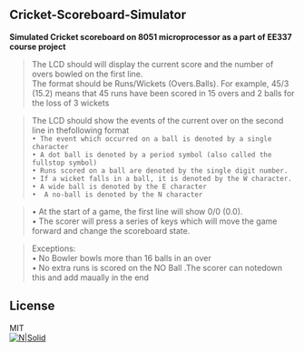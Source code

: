## Cricket-Scoreboard-Simulator



**Simulated Cricket scoreboard on 8051 microprocessor as a part of EE337 course project**
> The LCD should will display the current score and the number of overs bowled on the first line.</br>
The format should be Runs/Wickets (Overs.Balls). For example, 45/3 (15.2) means that 45 runs have been scored in 15 overs and 2 balls for the loss of 3 wickets</br>

>The LCD should show the events of the current over on the second line in thefollowing format</br>
``• The event which occurred on a ball is denoted by a single character``</br>
`• A dot ball is denoted by a period symbol (also called the fullstop symbol)`</br>
`• Runs scored on a ball are denoted by the single digit number.`</br>
`• If a wicket falls in a ball, it is denoted by the W character.`</br>
`• A wide ball is denoted by the E character`</br>
`•  A no-ball is denoted by the N character`</br>

>• At the start of a game, the first line will show 0/0 (0.0).</br>
>•  The scorer will press a series of keys which will move the game forward and change the scoreboard state.</br>

> Exceptions:</br>
• No Bowler bowls more than 16 balls in an over</br>
• No extra runs is scored on the NO Ball .The scorer can notedown this and add maually in the end</br>

## License
MIT</br>
[![N|Solid](https://i.ibb.co/KmV8yP5/icons8-c-programming-48.png)](https://devdocs.io/c/)




